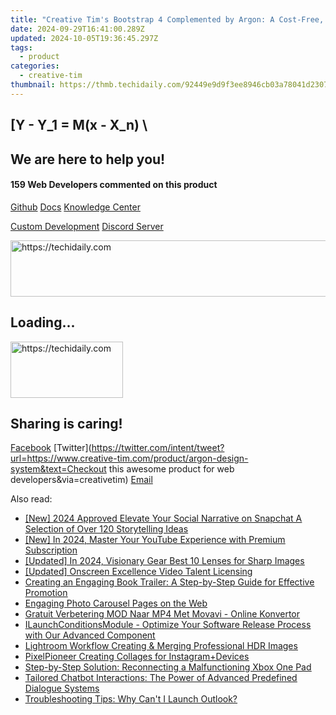 ```yaml
---
title: "Creative Tim's Bootstrap 4 Complemented by Argon: A Cost-Free, Open-Source UI Kit"
date: 2024-09-29T16:41:00.289Z
updated: 2024-10-05T19:36:45.297Z
tags:
  - product
categories:
  - creative-tim
thumbnail: https://thmb.techidaily.com/92449e9d9f3ee8946cb03a78041d2307431f0fc5eaad89567c354cd2fc066c4c.jpg
---
```


## \[Y - Y_1 = M(x - X_n) \

## We are here to help you!

#### 159 Web Developers commented on this product

[Github](https://github.com/creativetimofficial/argon-design-system) [Docs](https://tools.techidaily.com/creative-tim/products/) [Knowledge Center](https://tools.techidaily.com/creative-tim/products/) 

[Custom Development](https://tools.techidaily.com/creative-tim/products/) [Discord Server](https://discord.com/invite/FhCJCaHdQa) 

<!-- affiliate ads begin -->
<a href="https://aligracehair.sjv.io/c/5597632/1959712/19272" target="_top" id="1959712">
  <img src="//a.impactradius-go.com/display-ad/19272-1959712" border="0" alt="https://techidaily.com" width="728" height="90"/>
</a>
<img height="0" width="0" src="https://aligracehair.sjv.io/i/5597632/1959712/19272" style="position:absolute;visibility:hidden;" border="0" />
<!-- affiliate ads end -->

## Loading...

<!-- affiliate ads begin -->
<a href="https://25home.pxf.io/c/5597632/2148639/16836" target="_top" id="2148639">
  <img src="//a.impactradius-go.com/display-ad/16836-2148639" border="0" alt="https://techidaily.com" width="180" height="90"/>
</a>
<img height="0" width="0" src="https://25home.pxf.io/i/5597632/2148639/16836" style="position:absolute;visibility:hidden;" border="0" />
<!-- affiliate ads end -->

## Sharing is caring!

[Facebook](https://www.facebook.com/sharer/sharer.php?u=https://www.creative-tim.com/product/argon-design-system?src=sdkpreparse) [Twitter](https://twitter.com/intent/tweet?url=https://www.creative-tim.com/product/argon-design-system&text=Checkout this awesome product for web developers&via=creativetim) [Email](https://tools.techidaily.com/creative-tim/products/)

<ins class="adsbygoogle"
     style="display:block"
     data-ad-format="autorelaxed"
     data-ad-client="ca-pub-7571918770474297"
     data-ad-slot="1223367746"></ins>

<ins class="adsbygoogle"
     style="display:block"
     data-ad-client="ca-pub-7571918770474297"
     data-ad-slot="8358498916"
     data-ad-format="auto"
     data-full-width-responsive="true"></ins>

<span class="atpl-alsoreadstyle">Also read:</span>
<div><ul>
<li><a href="https://snapchat-videos.techidaily.com/new-2024-approved-elevate-your-social-narrative-on-snapchat-a-selection-of-over-120-storytelling-ideas/"><u>[New] 2024 Approved Elevate Your Social Narrative on Snapchat A Selection of Over 120 Storytelling Ideas</u></a></li>
<li><a href="https://youtube-data.techidaily.com/n-2024-master-your-youtube-experience-with-premium-subscription/"><u>[New] In 2024, Master Your YouTube Experience with Premium Subscription</u></a></li>
<li><a href="https://fox-boxes.techidaily.com/updated-in-2024-visionary-gear-best-10-lenses-for-sharp-images/"><u>[Updated] In 2024, Visionary Gear Best 10 Lenses for Sharp Images</u></a></li>
<li><a href="https://extra-skills.techidaily.com/updated-onscreen-excellence-video-talent-licensing/"><u>[Updated] Onscreen Excellence Video Talent Licensing</u></a></li>
<li><a href="https://fox-search.techidaily.com/creating-an-engaging-book-trailer-a-step-by-step-guide-for-effective-promotion/"><u>Creating an Engaging Book Trailer: A Step-by-Step Guide for Effective Promotion</u></a></li>
<li><a href="https://fox-search.techidaily.com/engaging-photo-carousel-pages-on-the-web/"><u>Engaging Photo Carousel Pages on the Web</u></a></li>
<li><a href="https://win-howtos.techidaily.com/gratuit-verbetering-mod-naar-mp4-met-movavi-online-konvertor/"><u>Gratuit Verbetering MOD Naar MP4 Met Movavi - Online Konvertor</u></a></li>
<li><a href="https://fox-search.techidaily.com/ilaunchconditionsmodule-optimize-your-software-release-process-with-our-advanced-component/"><u>ILaunchConditionsModule - Optimize Your Software Release Process with Our Advanced Component</u></a></li>
<li><a href="https://extra-information.techidaily.com/lightroom-workflow-creating-and-merging-professional-hdr-images/"><u>Lightroom Workflow Creating & Merging Professional HDR Images</u></a></li>
<li><a href="https://instagram-video-files.techidaily.com/pixelpioneer-creating-collages-for-instagramplusdevices/"><u>PixelPioneer Creating Collages for Instagram+Devices</u></a></li>
<li><a href="https://common-error.techidaily.com/step-by-step-solution-reconnecting-a-malfunctioning-xbox-one-pad/"><u>Step-by-Step Solution: Reconnecting a Malfunctioning Xbox One Pad</u></a></li>
<li><a href="https://fox-search.techidaily.com/tailored-chatbot-interactions-the-power-of-advanced-predefined-dialogue-systems/"><u>Tailored Chatbot Interactions: The Power of Advanced Predefined Dialogue Systems</u></a></li>
<li><a href="https://win-able.techidaily.com/troubleshooting-tips-why-cant-i-launch-outlook/"><u>Troubleshooting Tips: Why Can't I Launch Outlook?</u></a></li>
</ul></div>

